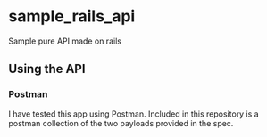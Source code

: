 # sample_rails_api

Sample pure API made on rails

## Using the API

### Postman
I have tested this app using Postman. Included in this repository is a postman collection of the two payloads provided in the spec.